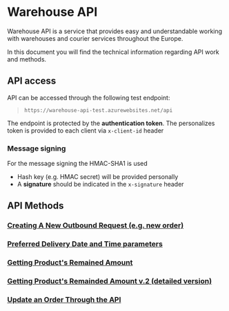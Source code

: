 # **Warehouse API**

Warehouse API is a service that provides easy and understandable working with warehouses and courier services throughout the Europe.

In this document you will find the technical information regarding API work and methods.

## API access
API can be accessed through the following test endpoint: 

> `https://warehouse-api-test.azurewebsites.net/api`

The endpoint is protected by the **authentication token**. The personalizes token is provided to each client via 
`x-client-id` header

### Message signing
 For the message signing the HMAC-SHA1 is used
- Hash key (e.g. HMAC secret) will be provided personally
- A **signature** should be indicated in the `x-signature` header

## API Methods
 ### [Creating A New Outbound Request (e.g. new order)](https://github.com/wapiee/Creating-a-new-outbound-request.git) 
 ### [Preferred Delivery Date and Time parameters](https://github.com/wapiee/Preferred-Delivery-Date-and-Time-parameters.git)
 ### [Getting Product's Remained Amount](https://github.com/wapiee/Getting-Product-s-Remained-Amount.git)
 ### [Getting Product's Remainded Amount v.2 (detailed version)](https://github.com/wapiee/Getting-product-remainded-amount-v.2.git)
 ### [Update an Order Through the API](https://github.com/wapiee/Update-an-order-through-the-API.git)
